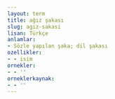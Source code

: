 ```yaml
---
layout: term
title: ağız şakası
slug: agiz-sakasi
lisan: Türkçe
anlamlar:
- Sözle yapılan şaka; dil şakası
ozellikler:
- - isim
ornekler:
- - ''
orneklerkaynak:
- - ''
---
```

